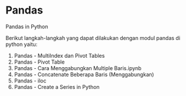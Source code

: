 # Pandas
Pandas in Python 

Berikut langkah-langkah yang dapat dilakukan dengan modul pandas di python yaitu:
1. Pandas - MultiIndex dan Pivot Tables
2. Pandas - Pivot Table
3. Pandas - Cara Menggabungkan Multiple Baris.ipynb 
4. Pandas - Concatenate Beberapa Baris (Menggabungkan)
5. Pandas - iloc
6. Pandas - Create a Series in Python
